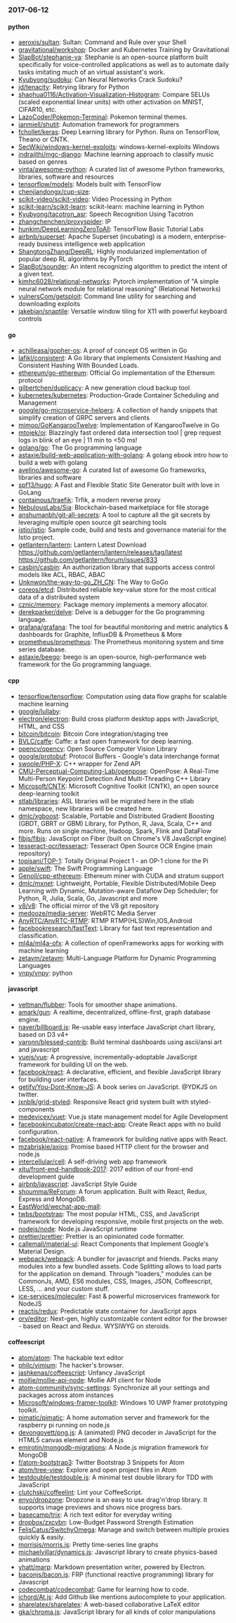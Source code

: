 ### 2017-06-12

#### python
* [aeroxis/sultan](https://github.com/aeroxis/sultan): Sultan: Command and Rule over your Shell
* [gravitational/workshop](https://github.com/gravitational/workshop): Docker and Kubernetes Training by Gravitational
* [SlapBot/stephanie-va](https://github.com/SlapBot/stephanie-va): Stephanie is an open-source platform built specifically for voice-controlled applications as well as to automate daily tasks imitating much of an virtual assistant's work.
* [Kyubyong/sudoku](https://github.com/Kyubyong/sudoku): Can Neural Networks Crack Sudoku?
* [jd/tenacity](https://github.com/jd/tenacity): Retrying library for Python
* [shaohua0116/Activation-Visualization-Histogram](https://github.com/shaohua0116/Activation-Visualization-Histogram): Compare SELUs (scaled exponential linear units) with other activation on MNIST, CIFAR10, etc.
* [LazoCoder/Pokemon-Terminal](https://github.com/LazoCoder/Pokemon-Terminal): Pokemon terminal themes.
* [ianmiell/shutit](https://github.com/ianmiell/shutit): Automation framework for programmers
* [fchollet/keras](https://github.com/fchollet/keras): Deep Learning library for Python. Runs on TensorFlow, Theano or CNTK.
* [SecWiki/windows-kernel-exploits](https://github.com/SecWiki/windows-kernel-exploits): windows-kernel-exploits Windows
* [indrajithi/mgc-django](https://github.com/indrajithi/mgc-django): Machine learning approach to classify music based on genres
* [vinta/awesome-python](https://github.com/vinta/awesome-python): A curated list of awesome Python frameworks, libraries, software and resources
* [tensorflow/models](https://github.com/tensorflow/models): Models built with TensorFlow
* [chenjiandongx/cup-size](https://github.com/chenjiandongx/cup-size): 
* [scikit-video/scikit-video](https://github.com/scikit-video/scikit-video): Video Processing in Python
* [scikit-learn/scikit-learn](https://github.com/scikit-learn/scikit-learn): scikit-learn: machine learning in Python
* [Kyubyong/tacotron_asr](https://github.com/Kyubyong/tacotron_asr): Speech Recognition Using Tacotron
* [zhangchenchen/proxyspider](https://github.com/zhangchenchen/proxyspider): IP 
* [hunkim/DeepLearningZeroToAll](https://github.com/hunkim/DeepLearningZeroToAll): TensorFlow Basic Tutorial Labs
* [airbnb/superset](https://github.com/airbnb/superset): Apache Superset (incubating) is a modern, enterprise-ready business intelligence web application
* [ShangtongZhang/DeepRL](https://github.com/ShangtongZhang/DeepRL): Highly modularized implementation of popular deep RL algorithms by PyTorch
* [SlapBot/sounder](https://github.com/SlapBot/sounder): An intent recognizing algorithm to predict the intent of a given text.
* [kimhc6028/relational-networks](https://github.com/kimhc6028/relational-networks): Pytorch implementation of "A simple neural network module for relational reasoning" (Relational Networks)
* [vulnersCom/getsploit](https://github.com/vulnersCom/getsploit): Command line utility for searching and downloading exploits
* [jakebian/snaptile](https://github.com/jakebian/snaptile): Versatile window tiling for X11 with powerful keyboard controls

#### go
* [achilleasa/gopher-os](https://github.com/achilleasa/gopher-os): A proof of concept OS written in Go
* [lafikl/consistent](https://github.com/lafikl/consistent): A Go library that implements Consistent Hashing and Consistent Hashing With Bounded Loads.
* [ethereum/go-ethereum](https://github.com/ethereum/go-ethereum): Official Go implementation of the Ethereum protocol
* [gilbertchen/duplicacy](https://github.com/gilbertchen/duplicacy): A new generation cloud backup tool
* [kubernetes/kubernetes](https://github.com/kubernetes/kubernetes): Production-Grade Container Scheduling and Management
* [google/go-microservice-helpers](https://github.com/google/go-microservice-helpers): A collection of handy snippets that simplify creation of GRPC servers and clients
* [mimoo/GoKangarooTwelve](https://github.com/mimoo/GoKangarooTwelve): Implementation of KangarooTwelve in Go
* [mtojek/oi](https://github.com/mtojek/oi):    Blazzingly fast ordered data intersection tool | grep request logs in blink of an eye | 11 min to <50 ms!
* [golang/go](https://github.com/golang/go): The Go programming language
* [astaxie/build-web-application-with-golang](https://github.com/astaxie/build-web-application-with-golang): A golang ebook intro how to build a web with golang
* [avelino/awesome-go](https://github.com/avelino/awesome-go): A curated list of awesome Go frameworks, libraries and software
* [spf13/hugo](https://github.com/spf13/hugo): A Fast and Flexible Static Site Generator built with love in GoLang
* [containous/traefik](https://github.com/containous/traefik): Trfik, a modern reverse proxy
* [NebulousLabs/Sia](https://github.com/NebulousLabs/Sia): Blockchain-based marketplace for file storage
* [anshumanbh/git-all-secrets](https://github.com/anshumanbh/git-all-secrets): A tool to capture all the git secrets by leveraging multiple open source git searching tools
* [istio/istio](https://github.com/istio/istio): Sample code, build and tests and governance material for the Istio project.
* [getlantern/lantern](https://github.com/getlantern/lantern): Lantern Latest Download https://github.com/getlantern/lantern/releases/tag/latest  https://github.com/getlantern/forum/issues/833 
* [casbin/casbin](https://github.com/casbin/casbin): An authorization library that supports access control models like ACL, RBAC, ABAC
* [Unknwon/the-way-to-go_ZH_CN](https://github.com/Unknwon/the-way-to-go_ZH_CN): The Way to GoGo
* [coreos/etcd](https://github.com/coreos/etcd): Distributed reliable key-value store for the most critical data of a distributed system
* [cznic/memory](https://github.com/cznic/memory): Package memory implements a memory allocator.
* [derekparker/delve](https://github.com/derekparker/delve): Delve is a debugger for the Go programming language.
* [grafana/grafana](https://github.com/grafana/grafana): The tool for beautiful monitoring and metric analytics & dashboards for Graphite, InfluxDB & Prometheus & More
* [prometheus/prometheus](https://github.com/prometheus/prometheus): The Prometheus monitoring system and time series database.
* [astaxie/beego](https://github.com/astaxie/beego): beego is an open-source, high-performance web framework for the Go programming language.

#### cpp
* [tensorflow/tensorflow](https://github.com/tensorflow/tensorflow): Computation using data flow graphs for scalable machine learning
* [google/lullaby](https://github.com/google/lullaby): 
* [electron/electron](https://github.com/electron/electron): Build cross platform desktop apps with JavaScript, HTML, and CSS
* [bitcoin/bitcoin](https://github.com/bitcoin/bitcoin): Bitcoin Core integration/staging tree
* [BVLC/caffe](https://github.com/BVLC/caffe): Caffe: a fast open framework for deep learning.
* [opencv/opencv](https://github.com/opencv/opencv): Open Source Computer Vision Library
* [google/protobuf](https://github.com/google/protobuf): Protocol Buffers - Google's data interchange format
* [swoole/PHP-X](https://github.com/swoole/PHP-X): C++ wrapper for Zend API
* [CMU-Perceptual-Computing-Lab/openpose](https://github.com/CMU-Perceptual-Computing-Lab/openpose): OpenPose: A Real-Time Multi-Person Keypoint Detection And Multi-Threading C++ Library
* [Microsoft/CNTK](https://github.com/Microsoft/CNTK): Microsoft Cognitive Toolkit (CNTK), an open source deep-learning toolkit
* [stlab/libraries](https://github.com/stlab/libraries): ASL libraries will be migrated here in the stlab namespace, new libraries will be created here.
* [dmlc/xgboost](https://github.com/dmlc/xgboost): Scalable, Portable and Distributed Gradient Boosting (GBDT, GBRT or GBM) Library, for Python, R, Java, Scala, C++ and more. Runs on single machine, Hadoop, Spark, Flink and DataFlow
* [fibjs/fibjs](https://github.com/fibjs/fibjs): JavaScript on Fiber (built on Chrome's V8 JavaScript engine)
* [tesseract-ocr/tesseract](https://github.com/tesseract-ocr/tesseract): Tesseract Open Source OCR Engine (main repository)
* [topisani/TOP-1](https://github.com/topisani/TOP-1): Totally Original Project 1 - an OP-1 clone for the Pi
* [apple/swift](https://github.com/apple/swift): The Swift Programming Language
* [Genoil/cpp-ethereum](https://github.com/Genoil/cpp-ethereum): Ethereum miner with CUDA and stratum support
* [dmlc/mxnet](https://github.com/dmlc/mxnet): Lightweight, Portable, Flexible Distributed/Mobile Deep Learning with Dynamic, Mutation-aware Dataflow Dep Scheduler; for Python, R, Julia, Scala, Go, Javascript and more
* [v8/v8](https://github.com/v8/v8): The official mirror of the V8 git repository
* [medooze/media-server](https://github.com/medooze/media-server): WebRTC Media Server
* [AnyRTC/AnyRTC-RTMP](https://github.com/AnyRTC/AnyRTC-RTMP): RTMP RTMP(HLS)Win,IOS,Android
* [facebookresearch/fastText](https://github.com/facebookresearch/fastText): Library for fast text representation and classification.
* [ml4a/ml4a-ofx](https://github.com/ml4a/ml4a-ofx): A collection of openFrameworks apps for working with machine learning
* [zetavm/zetavm](https://github.com/zetavm/zetavm): Multi-Language Platform for Dynamic Programming Languages
* [vnpy/vnpy](https://github.com/vnpy/vnpy): python

#### javascript
* [veltman/flubber](https://github.com/veltman/flubber): Tools for smoother shape animations.
* [amark/gun](https://github.com/amark/gun): A realtime, decentralized, offline-first, graph database engine.
* [naver/billboard.js](https://github.com/naver/billboard.js): Re-usable easy interface JavaScript chart library, based on D3 v4+
* [yaronn/blessed-contrib](https://github.com/yaronn/blessed-contrib): Build terminal dashboards using ascii/ansi art and javascript
* [vuejs/vue](https://github.com/vuejs/vue): A progressive, incrementally-adoptable JavaScript framework for building UI on the web.
* [facebook/react](https://github.com/facebook/react): A declarative, efficient, and flexible JavaScript library for building user interfaces.
* [getify/You-Dont-Know-JS](https://github.com/getify/You-Dont-Know-JS): A book series on JavaScript. @YDKJS on twitter.
* [jxnblk/grid-styled](https://github.com/jxnblk/grid-styled): Responsive React grid system built with styled-components
* [medevicex/vuet](https://github.com/medevicex/vuet): Vue.js state management model for Agile Development
* [facebookincubator/create-react-app](https://github.com/facebookincubator/create-react-app): Create React apps with no build configuration.
* [facebook/react-native](https://github.com/facebook/react-native): A framework for building native apps with React.
* [mzabriskie/axios](https://github.com/mzabriskie/axios): Promise based HTTP client for the browser and node.js
* [intercellular/cell](https://github.com/intercellular/cell): A self-driving web app framework
* [xitu/front-end-handbook-2017](https://github.com/xitu/front-end-handbook-2017): 2017 edition of our front-end development guide
* [airbnb/javascript](https://github.com/airbnb/javascript): JavaScript Style Guide
* [shoumma/ReForum](https://github.com/shoumma/ReForum): A forum application. Built with React, Redux, Express and MongoDB.
* [EastWorld/wechat-app-mall](https://github.com/EastWorld/wechat-app-mall): 
* [twbs/bootstrap](https://github.com/twbs/bootstrap): The most popular HTML, CSS, and JavaScript framework for developing responsive, mobile first projects on the web.
* [nodejs/node](https://github.com/nodejs/node): Node.js JavaScript runtime 
* [prettier/prettier](https://github.com/prettier/prettier): Prettier is an opinionated code formatter.
* [callemall/material-ui](https://github.com/callemall/material-ui): React Components that Implement Google's Material Design.
* [webpack/webpack](https://github.com/webpack/webpack): A bundler for javascript and friends. Packs many modules into a few bundled assets. Code Splitting allows to load parts for the application on demand. Through "loaders," modules can be CommonJs, AMD, ES6 modules, CSS, Images, JSON, Coffeescript, LESS, ... and your custom stuff.
* [ice-services/moleculer](https://github.com/ice-services/moleculer):  Fast & powerful microservices framework for NodeJS
* [reactjs/redux](https://github.com/reactjs/redux): Predictable state container for JavaScript apps
* [ory/editor](https://github.com/ory/editor): Next-gen, highly customizable content editor for the browser - based on React and Redux. WYSIWYG on steroids.

#### coffeescript
* [atom/atom](https://github.com/atom/atom): The hackable text editor
* [philc/vimium](https://github.com/philc/vimium): The hacker's browser.
* [jashkenas/coffeescript](https://github.com/jashkenas/coffeescript): Unfancy JavaScript
* [mollie/mollie-api-node](https://github.com/mollie/mollie-api-node): Mollie API client for Node
* [atom-community/sync-settings](https://github.com/atom-community/sync-settings): Synchronize all your settings and packages across atom instances
* [Microsoft/windows-framer-toolkit](https://github.com/Microsoft/windows-framer-toolkit): Windows 10 UWP framer prototyping toolkit.
* [pimatic/pimatic](https://github.com/pimatic/pimatic): A home automation server and framework for the raspberry pi running on node.js
* [devongovett/png.js](https://github.com/devongovett/png.js): A (animated) PNG decoder in JavaScript for the HTML5 canvas element and Node.js
* [emirotin/mongodb-migrations](https://github.com/emirotin/mongodb-migrations): A Node.js migration framework for MongoDB
* [f/atom-bootstrap3](https://github.com/f/atom-bootstrap3): Twitter Bootstrap 3 Snippets for Atom
* [atom/tree-view](https://github.com/atom/tree-view): Explore and open project files in Atom
* [testdouble/testdouble.js](https://github.com/testdouble/testdouble.js): A minimal test double library for TDD with JavaScript
* [clutchski/coffeelint](https://github.com/clutchski/coffeelint): Lint your CoffeeScript.
* [enyo/dropzone](https://github.com/enyo/dropzone): Dropzone is an easy to use drag'n'drop library. It supports image previews and shows nice progress bars.
* [basecamp/trix](https://github.com/basecamp/trix): A rich text editor for everyday writing
* [dropbox/zxcvbn](https://github.com/dropbox/zxcvbn): Low-Budget Password Strength Estimation
* [FelisCatus/SwitchyOmega](https://github.com/FelisCatus/SwitchyOmega): Manage and switch between multiple proxies quickly & easily.
* [morrisjs/morris.js](https://github.com/morrisjs/morris.js): Pretty time-series line graphs
* [michaelvillar/dynamics.js](https://github.com/michaelvillar/dynamics.js): Javascript library to create physics-based animations
* [yhatt/marp](https://github.com/yhatt/marp): Markdown presentation writer, powered by Electron.
* [baconjs/bacon.js](https://github.com/baconjs/bacon.js): FRP (functional reactive programming) library for Javascript
* [codecombat/codecombat](https://github.com/codecombat/codecombat): Game for learning how to code.
* [ichord/At.js](https://github.com/ichord/At.js): Add Github like mentions autocomplete to your application.
* [sharelatex/sharelatex](https://github.com/sharelatex/sharelatex): A web-based collaborative LaTeX editor
* [gka/chroma.js](https://github.com/gka/chroma.js): JavaScript library for all kinds of color manipulations
